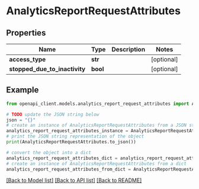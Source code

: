 # AnalyticsReportRequestAttributes


## Properties

Name | Type | Description | Notes
------------ | ------------- | ------------- | -------------
**access_type** | **str** |  | [optional] 
**stopped_due_to_inactivity** | **bool** |  | [optional] 

## Example

```python
from openapi_client.models.analytics_report_request_attributes import AnalyticsReportRequestAttributes

# TODO update the JSON string below
json = "{}"
# create an instance of AnalyticsReportRequestAttributes from a JSON string
analytics_report_request_attributes_instance = AnalyticsReportRequestAttributes.from_json(json)
# print the JSON string representation of the object
print(AnalyticsReportRequestAttributes.to_json())

# convert the object into a dict
analytics_report_request_attributes_dict = analytics_report_request_attributes_instance.to_dict()
# create an instance of AnalyticsReportRequestAttributes from a dict
analytics_report_request_attributes_from_dict = AnalyticsReportRequestAttributes.from_dict(analytics_report_request_attributes_dict)
```
[[Back to Model list]](../README.md#documentation-for-models) [[Back to API list]](../README.md#documentation-for-api-endpoints) [[Back to README]](../README.md)


